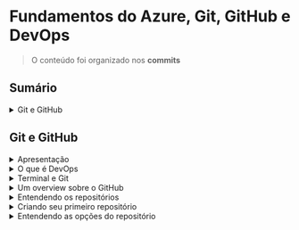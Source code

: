 <h1>Fundamentos do Azure, Git, GitHub e DevOps</h1>

> O conteúdo foi organizado nos **commits**

<!--#region Sumário -->

<h2>Sumário</h2>

<!--#region Git e GitHub -->

<details>
<summary>Git e GitHub</summary>
<br/>

<ul>
    <li><a href="id-01">Apresentação</a></li>
    <li><a href="id-02">O que é DevOps</a></li>
    <li><a href="id-03">Terminal e Git</a></li>
    <li><a href="id-04">Um overview sobre o GitHub</a></li>
    <li><a href="id-05">Entendendo os repositórios</a></li>
    <li><a href="id-06">Criando seu primeiro repositório</a></li>
    <li><a href="id-07">Entendendo as opções do repositório</a></li>
</ul>

</details>

<!--#endregion -->

<!--#endregion -->

<!--#region Git e GitHub -->

<h2>Git e GitHub</h2>

<!--#region Apresentação -->

<details>
<summary id="id-01">Apresentação</summary>
<br/>

O que você vai aprender?
- Git
- Versionamento de Código
- GitHub
- DevOps
- Cloud Computing
- Microsoft Azure

> Deployment de uma aplicação completa, totalmente automatizado

</details>

<!--#endregion -->

<!--#region O que é DevOps -->

<details>
<summary id="id-02">O que é DevOps</summary>
<br/>

**DevOps** (Developer and Operations) é uma cultura

</details>

<!--#endregion -->

<!--#region Terminal e Git -->

<details>
<summary id="id-03">Terminal e Git</summary>
<br/>

Ferramentas:
- https://ohmyposh.dev/
- https://git-scm.com/

> SCM - Source Control Manager

```
git --version
git version 2.44.0.windows.1
```

</details>

<!--#endregion -->

<!--#region Um overview sobre o GitHub -->

<details>
<summary id="id-04">Um overview sobre o GitHub</summary>
<br/>

http://github.com/

https://cli.github.com/

```
gh --version

gh version 2.46.0 (2024-03-20)
https://github.com/cli/cli/releases/tag/v2.46.0
```

</details>

<!--#endregion -->

<!--#region Entendendo os repositórios -->

<details>
<summary id="id-05">Entendendo os repositórios</summary>
<br/>

</details>

<!--#endregion -->

<!--#region Criando seu primeiro repositório -->

<details>
<summary id="id-06">Criando seu primeiro repositório</summary>
<br/>

</details>

<!--#endregion -->

<!--#region Entendendo as opções do repositório -->

<details>
<summary id="id-07">Entendendo as opções do repositório</summary>
<br/>

Unwatch - Notificações
Fork - Cópia do Projeto

</details>

<!--#endregion -->

<!--#endregion -->